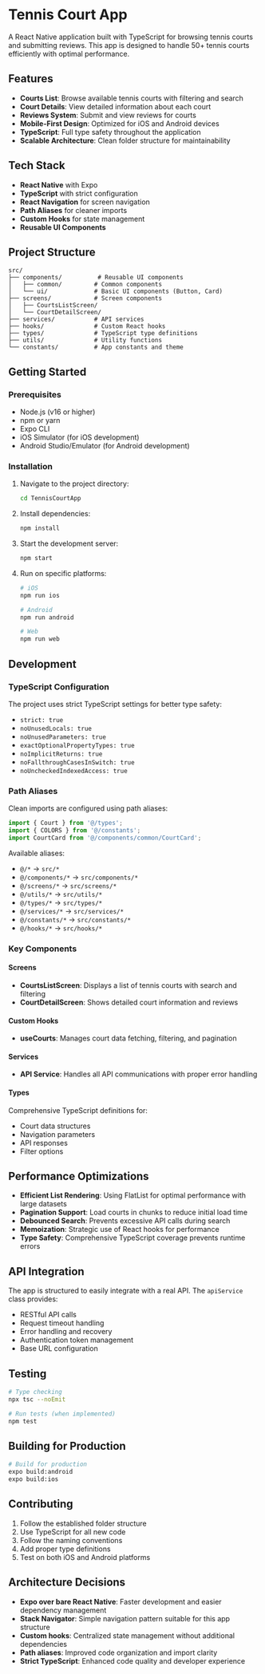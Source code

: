 # Tennis Court App

A React Native application built with TypeScript for browsing tennis courts and submitting reviews.
This app is designed to handle 50+ tennis courts efficiently with optimal performance.

## Features

- **Courts List**: Browse available tennis courts with filtering and search
- **Court Details**: View detailed information about each court
- **Reviews System**: Submit and view reviews for courts
- **Mobile-First Design**: Optimized for iOS and Android devices
- **TypeScript**: Full type safety throughout the application
- **Scalable Architecture**: Clean folder structure for maintainability

## Tech Stack

- **React Native** with Expo
- **TypeScript** with strict configuration
- **React Navigation** for screen navigation
- **Path Aliases** for cleaner imports
- **Custom Hooks** for state management
- **Reusable UI Components**

## Project Structure

```
src/
├── components/          # Reusable UI components
│   ├── common/         # Common components
│   └── ui/             # Basic UI components (Button, Card)
├── screens/            # Screen components
│   ├── CourtsListScreen/
│   └── CourtDetailScreen/
├── services/           # API services
├── hooks/              # Custom React hooks
├── types/              # TypeScript type definitions
├── utils/              # Utility functions
└── constants/          # App constants and theme
```

## Getting Started

### Prerequisites

- Node.js (v16 or higher)
- npm or yarn
- Expo CLI
- iOS Simulator (for iOS development)
- Android Studio/Emulator (for Android development)

### Installation

1. Navigate to the project directory:

   ```bash
   cd TennisCourtApp
   ```

2. Install dependencies:

   ```bash
   npm install
   ```

3. Start the development server:

   ```bash
   npm start
   ```

4. Run on specific platforms:

   ```bash
   # iOS
   npm run ios

   # Android
   npm run android

   # Web
   npm run web
   ```

## Development

### TypeScript Configuration

The project uses strict TypeScript settings for better type safety:

- `strict: true`
- `noUnusedLocals: true`
- `noUnusedParameters: true`
- `exactOptionalPropertyTypes: true`
- `noImplicitReturns: true`
- `noFallthroughCasesInSwitch: true`
- `noUncheckedIndexedAccess: true`

### Path Aliases

Clean imports are configured using path aliases:

```typescript
import { Court } from '@/types';
import { COLORS } from '@/constants';
import CourtCard from '@/components/common/CourtCard';
```

Available aliases:

- `@/*` → `src/*`
- `@/components/*` → `src/components/*`
- `@/screens/*` → `src/screens/*`
- `@/utils/*` → `src/utils/*`
- `@/types/*` → `src/types/*`
- `@/services/*` → `src/services/*`
- `@/constants/*` → `src/constants/*`
- `@/hooks/*` → `src/hooks/*`

### Key Components

#### Screens

- **CourtsListScreen**: Displays a list of tennis courts with search and filtering
- **CourtDetailScreen**: Shows detailed court information and reviews

#### Custom Hooks

- **useCourts**: Manages court data fetching, filtering, and pagination

#### Services

- **API Service**: Handles all API communications with proper error handling

#### Types

Comprehensive TypeScript definitions for:

- Court data structures
- Navigation parameters
- API responses
- Filter options

## Performance Optimizations

- **Efficient List Rendering**: Using FlatList for optimal performance with large datasets
- **Pagination Support**: Load courts in chunks to reduce initial load time
- **Debounced Search**: Prevents excessive API calls during search
- **Memoization**: Strategic use of React hooks for performance
- **Type Safety**: Comprehensive TypeScript coverage prevents runtime errors

## API Integration

The app is structured to easily integrate with a real API. The `apiService` class provides:

- RESTful API calls
- Request timeout handling
- Error handling and recovery
- Authentication token management
- Base URL configuration

## Testing

```bash
# Type checking
npx tsc --noEmit

# Run tests (when implemented)
npm test
```

## Building for Production

```bash
# Build for production
expo build:android
expo build:ios
```

## Contributing

1. Follow the established folder structure
2. Use TypeScript for all new code
3. Follow the naming conventions
4. Add proper type definitions
5. Test on both iOS and Android platforms

## Architecture Decisions

- **Expo over bare React Native**: Faster development and easier dependency management
- **Stack Navigator**: Simple navigation pattern suitable for this app structure
- **Custom hooks**: Centralized state management without additional dependencies
- **Path aliases**: Improved code organization and import clarity
- **Strict TypeScript**: Enhanced code quality and developer experience
